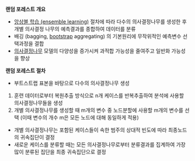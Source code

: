 ****랜덤 포레스트 개요****

- [앙상블 학습 (ensemble learning)](https://github.com/krrrr-b/ensemble-learning) 절차에 따라 다수의 의사결정나무를 생성한 후 개별 의사결정 나무의 예측결과를 종합하여 데이터를 분류
- 배깅 (bagging, [bootstrap](https://github.com/krrrr-b/bootstrap/blob/main/README.md) aggregating) 의 기본원리에 무작위적인 예측변수 선택과정을 결합
- [의사결정나무](https://github.com/krrrr-b/decision-tree) 모델의 다양성을 증가시켜 과적합 가능성을 줄여주고 일반화 가능성을 향상

****랜덤 포레스트 절차****

- 부트스트랩 표본을 바탕으로 다수의 의사결정나무 생성
1. 훈련 데이터로부터 복원추출 방식으로 n개 케이스를 반복추출하여 분석에 사용할 의사결정나무들을 생성
2. 개별 의사결정나무를 생성할 때 m개의 변수 중 노드분할에 사용할 m개의 변수를 선택 (이때 변수의 개수 m은 모든 노드에 대해 동일하게 적용)
- 개별 의사결정나무는 포함된 케이스들이 속한 범주의 상대적 빈도에 따라 최종노드의 귀속집단이 결정
- 새로운 케이스를 분류할 때는 모든 의사결정나무로부터 분류결과를 집계하여 가장 많이 분류된 집단을 최종 귀속집단으로 결정
